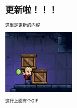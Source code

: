 # 更新啦！！！

这里是更新的内容

![image](https://raw.githubusercontent.com/PixelCrafter42/showcase/main/announcements/11/20250304_151654_7063097238586453889.png)

这行上面有个GIF


